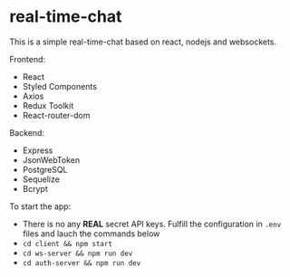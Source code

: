 # real-time-chat
This is a simple real-time-chat based on react, nodejs and websockets. 

Frontend:
  - React
  - Styled Components
  - Axios
  - Redux Toolkit
  - React-router-dom

Backend:
  - Express
  - JsonWebToken
  - PostgreSQL
  - Sequelize
  - Bcrypt
  
To start the app:

  - There is no any <b>REAL</b> secret API keys. Fulfill the configuration in <code>.env</code> files and lauch the commands below
  - <code>cd client && npm start</code>
  - <code>cd ws-server && npm run dev</code>
  - <code>cd auth-server && npm run dev</code>
